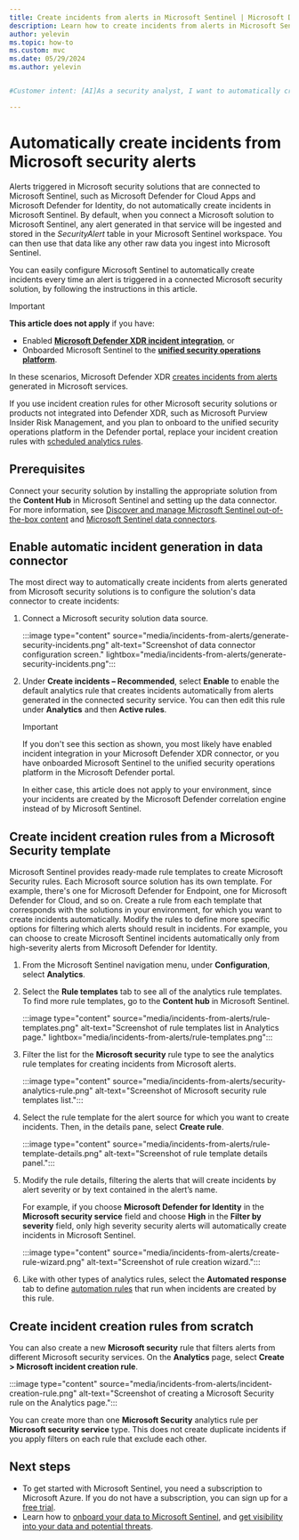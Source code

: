 ```yaml
---
title: Create incidents from alerts in Microsoft Sentinel | Microsoft Docs
description: Learn how to create incidents from alerts in Microsoft Sentinel.
author: yelevin
ms.topic: how-to
ms.custom: mvc
ms.date: 05/29/2024
ms.author: yelevin


#Customer intent: [AI]As a security analyst, I want to automatically create incidents from security alerts so that I can streamline incident management and improve response times.

---
```


# Automatically create incidents from Microsoft security alerts

Alerts triggered in Microsoft security solutions that are connected to Microsoft Sentinel, such as Microsoft Defender for Cloud Apps and Microsoft Defender for Identity, do not automatically create incidents in Microsoft Sentinel. By default, when you connect a Microsoft solution to Microsoft Sentinel, any alert generated in that service will be ingested and stored in the *SecurityAlert* table in your Microsoft Sentinel workspace. You can then use that data like any other raw data you ingest into Microsoft Sentinel.

You can easily configure Microsoft Sentinel to automatically create incidents every time an alert is triggered in a connected Microsoft security solution, by following the instructions in this article.

> [!IMPORTANT]
> **This article does not apply** if you have:
> - Enabled [**Microsoft Defender XDR incident integration**](microsoft-365-defender-sentinel-integration.md), or 
> - Onboarded Microsoft Sentinel to the [**unified security operations platform**](microsoft-sentinel-defender-portal.md).
>
> In these scenarios, Microsoft Defender XDR [creates incidents from alerts](/defender-xdr/alerts-incidents-correlation) generated in Microsoft services.
>
> If you use incident creation rules for other Microsoft security solutions or products not integrated into Defender XDR, such as Microsoft Purview Insider Risk Management, and you plan to onboard to the unified security operations platform in the Defender portal, replace your incident creation rules with [scheduled analytics rules](scheduled-rules-overview.md).

## Prerequisites

Connect your security solution by installing the appropriate solution from the **Content Hub** in Microsoft Sentinel and setting up the data connector. For more information, see [Discover and manage Microsoft Sentinel out-of-the-box content](sentinel-solutions-deploy.md) and [Microsoft Sentinel data connectors](connect-data-sources.md).

## Enable automatic incident generation in data connector

The most direct way to automatically create incidents from alerts generated from Microsoft security solutions is to configure the solution's data connector to create incidents:

1. Connect a Microsoft security solution data source. 

    :::image type="content" source="media/incidents-from-alerts/generate-security-incidents.png" alt-text="Screenshot of data connector configuration screen." lightbox="media/incidents-from-alerts/generate-security-incidents.png":::

1. Under **Create incidents &ndash; Recommended**, select **Enable** to enable the default analytics rule that creates incidents automatically from alerts generated in the connected security service. You can then edit this rule under **Analytics** and then **Active rules**.

   > [!IMPORTANT]
   >
   > If you don't see this section as shown, you most likely have enabled incident integration in your Microsoft Defender XDR connector, or you have onboarded Microsoft Sentinel to the unified security operations platform in the Microsoft Defender portal.
   >
   > In either case, this article does not apply to your environment, since your incidents are created by the Microsoft Defender correlation engine instead of by Microsoft Sentinel.

## Create incident creation rules from a Microsoft Security template

Microsoft Sentinel provides ready-made rule templates to create Microsoft Security rules. Each Microsoft source solution has its own template. For example, there's one for Microsoft Defender for Endpoint, one for Microsoft Defender for Cloud, and so on. Create a rule from each template that corresponds with the solutions in your environment, for which you want to create incidents automatically. Modify the rules to define more specific options for filtering which alerts should result in incidents. For example, you can choose to create Microsoft Sentinel incidents automatically only from high-severity alerts from Microsoft Defender for Identity.

1. From the Microsoft Sentinel navigation menu, under **Configuration**, select **Analytics**.

1. Select the **Rule templates** tab to see all of the analytics rule templates. To find more rule templates, go to the **Content hub** in Microsoft Sentinel.

    :::image type="content" source="media/incidents-from-alerts/rule-templates.png" alt-text="Screenshot of rule templates list in Analytics page." lightbox="media/incidents-from-alerts/rule-templates.png":::

1. Filter the list for the **Microsoft security** rule type to see the analytics rule templates for creating incidents from Microsoft alerts.

    :::image type="content" source="media/incidents-from-alerts/security-analytics-rule.png" alt-text="Screenshot of Microsoft security rule templates list.":::

1. Select the rule template for the alert source for which you want to create incidents. Then, in the details pane, select **Create rule**.

    :::image type="content" source="media/incidents-from-alerts/rule-template-details.png" alt-text="Screenshot of rule template details panel.":::

1. Modify the rule details, filtering the alerts that will create incidents by alert severity or by text contained in the alert’s name.  
      
    For example, if you choose **Microsoft Defender for Identity** in the **Microsoft security service** field and choose **High** in the **Filter by severity** field, only high severity security alerts will automatically create incidents in Microsoft Sentinel.

    :::image type="content" source="media/incidents-from-alerts/create-rule-wizard.png" alt-text="Screenshot of rule creation wizard.":::

1. Like with other types of analytics rules, select the **Automated response** tab to define [automation rules](create-manage-use-automation-rules.md) that run when incidents are created by this rule.

## Create incident creation rules from scratch

You can also create a new **Microsoft security** rule that filters alerts from different Microsoft security services. On the **Analytics** page, select **Create > Microsoft incident creation rule**.

:::image type="content" source="media/incidents-from-alerts/incident-creation-rule.png" alt-text="Screenshot of creating a Microsoft Security rule on the Analytics page.":::

You can create more than one **Microsoft Security** analytics rule per **Microsoft security service** type. This does not create duplicate incidents if you apply filters on each rule that exclude each other.

## Next steps

- To get started with Microsoft Sentinel, you need a subscription to Microsoft Azure. If you do not have a subscription, you can sign up for a [free trial](https://azure.microsoft.com/free/).
- Learn how to [onboard your data to Microsoft Sentinel](quickstart-onboard.md), and [get visibility into your data and potential threats](get-visibility.md).
